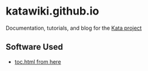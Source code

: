 # katawiki.github.io

Documentation, tutorials, and blog for the [Kata project](https://kata.wiki)


## Software Used


  * [toc.html from here](https://github.com/allejo/jekyll-toc)
